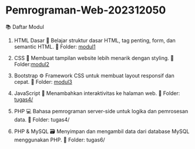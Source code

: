 # Pemrograman-Web-202312050

📚 Daftar Modul
1. HTML Dasar
📌 Belajar struktur dasar HTML, tag penting, form, dan semantic HTML.
📂 Folder: [modul1](https://github.com/desinxcy/Pemrograman-Web-202312050/tree/modul/tugas-1-3/modul1/TugasPraktikum.html)

2. CSS
🎨 Membuat tampilan website lebih menarik dengan styling.
📂 Folder:[modul2](https://github.com/desinxcy/Pemrograman-Web-202312050/tree/modul/tugas-1-3/modul2)

3. Bootstrap
⚙️ Framework CSS untuk membuat layout responsif dan cepat.
📂 Folder: [modul3](https://github.com/desinxcy/Pemrograman-Web-202312050/tree/modul/tugas-1-3/modul3)

4. JavaScript
🧠 Menambahkan interaktivitas ke halaman web.
📂 Folder: [tugas4/](https://github.com/desinxcy/Pemrograman-Web-202312050/blob/tugas4/tugas4/tugas1.html)

5. PHP
💻 Bahasa pemrograman server-side untuk logika dan pemrosesan data.
📂 Folder: tugas4/

6. PHP & MySQL
🗃️ Menyimpan dan mengambil data dari database MySQL menggunakan PHP.
📂 Folder: tugas6/

